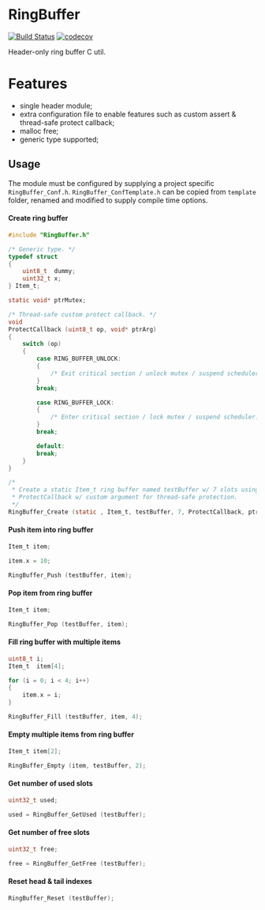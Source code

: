 # RingBuffer
[![Build Status](https://travis-ci.org/amorniroli/RingBUffer.svg?branch=main)](https://travis-ci.org/amorniroli/RingBuffer) [![codecov](https://codecov.io/gh/amorniroli/RingBuffer/branch/main/graph/badge.svg)](https://codecov.io/gh/amorniroli/RingBuffer)

Header-only ring buffer C util.

# Features
- single header module;
- extra configuration file to enable features such as custom assert & thread-safe protect callback;
- malloc free;
- generic type supported;
## Usage
The module must be configured by supplying a project specific `RingBuffer_Conf.h`. `RingBuffer_ConfTemplate.h` can be copied from `template` folder, renamed and modified to supply compile time options.
#### Create ring buffer
```c
#include "RingBuffer.h"

/* Generic type. */
typedef struct
{
    uint8_t  dummy;
    uint32_t x;
} Item_t;

static void* ptrMutex;

/* Thread-safe custom protect callback. */
void
ProtectCallback (uint8_t op, void* ptrArg)
{
    switch (op)
    {
        case RING_BUFFER_UNLOCK:
        {
            /* Exit critical section / unlock mutex / suspend scheduler. */
        }
        break;

        case RING_BUFFER_LOCK:
        {
            /* Enter critical section / lock mutex / suspend scheduler. */
        }
        break;

        default:
        break;
    }
}

/*
 * Create a static Item_t ring buffer named testBuffer w/ 7 slots using
 * ProtectCallback w/ custom argument for thread-safe protection.
 */
RingBuffer_Create (static , Item_t, testBuffer, 7, ProtectCallback, ptrMutex);
```
#### Push item into ring buffer
```c
Item_t item;

item.x = 10;

RingBuffer_Push (testBuffer, item);
```
#### Pop item from ring buffer
```c
Item_t item;

RingBuffer_Pop (testBuffer, item);
```
#### Fill ring buffer with multiple items
```c
uint8_t i;
Item_t  item[4];

for (i = 0; i < 4; i++)
{
    item.x = i;
}

RingBuffer_Fill (testBuffer, item, 4);
```
#### Empty multiple items from ring buffer 
```c
Item_t item[2];

RingBuffer_Empty (item, testBuffer, 2);
```
#### Get number of used slots
```c
uint32_t used;

used = RingBuffer_GetUsed (testBuffer);
```
#### Get number of free slots
```c
uint32_t free;

free = RingBuffer_GetFree (testBuffer);
```
#### Reset head & tail indexes
```c
RingBuffer_Reset (testBuffer);
```
